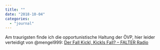 ```yaml
---
title: ""
date: "2018-10-04"
categories: 
  - "journal"
---
```


Am traurigsten finde ich die opportunistische Haltung der ÖVP, hier leider verteidigt von @mengel999: [Der Fall Kickl, Kickls Fall? – FALTER Radio](https://www.falter.at/falter/radio/8031769a7b824d24bc71256ed2c93802/der-fall-kickl-kickls-fall-96)
